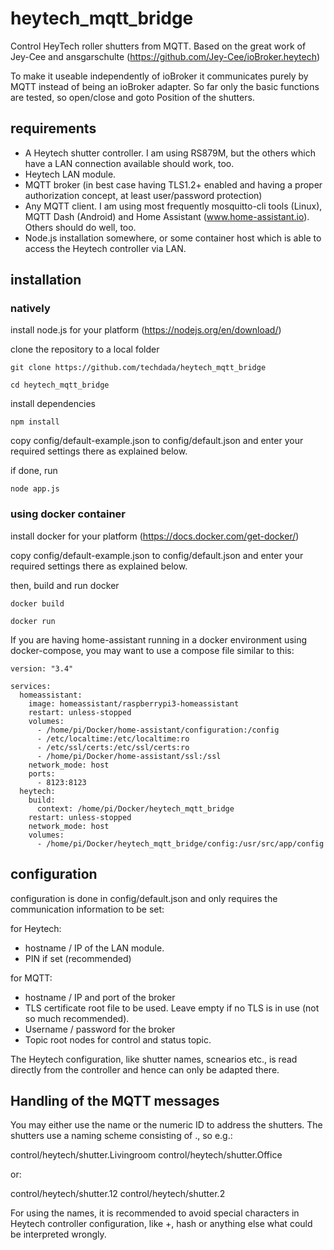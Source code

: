 # heytech_mqtt_bridge

Control HeyTech roller shutters from MQTT. Based on the great work of Jey-Cee and ansgarschulte (https://github.com/Jey-Cee/ioBroker.heytech)

To make it useable independently of ioBroker it communicates purely by MQTT instead of being an ioBroker adapter. So far only the basic functions are tested, so open/close and goto Position of the shutters. 

## requirements

* A Heytech shutter controller. I am using RS879M, but the others which have a LAN connection available should work, too. 
* Heytech LAN module.
* MQTT broker (in best case having TLS1.2+ enabled and having a proper authorization concept, at least user/password protection)
* Any MQTT client. I am using most frequently mosquitto-cli tools (Linux), MQTT Dash (Android) and Home Assistant (www.home-assistant.io). Others should do well, too.
* Node.js installation somewhere, or some container host which is able to access the Heytech controller via LAN.

## installation

### natively

install node.js for your platform (https://nodejs.org/en/download/)

clone the repository to a local folder

```git clone https://github.com/techdada/heytech_mqtt_bridge```

```cd heytech_mqtt_bridge```

install dependencies

```npm install```

copy config/default-example.json to config/default.json and enter your required settings there as explained below.

if done, run

```node app.js```


### using docker container

install docker for your platform (https://docs.docker.com/get-docker/)

copy config/default-example.json to config/default.json and enter your required settings there as explained below.

then, build and run docker

```docker build```

```docker run```

If you are having home-assistant running in a docker environment using docker-compose, you may want to use a compose file similar to this:

```
version: "3.4"

services:
  homeassistant:
    image: homeassistant/raspberrypi3-homeassistant
    restart: unless-stopped
    volumes:
      - /home/pi/Docker/home-assistant/configuration:/config
      - /etc/localtime:/etc/localtime:ro
      - /etc/ssl/certs:/etc/ssl/certs:ro
      - /home/pi/Docker/home-assistant/ssl:/ssl
    network_mode: host
    ports:
      - 8123:8123
  heytech:
    build:
      context: /home/pi/Docker/heytech_mqtt_bridge
    restart: unless-stopped
    network_mode: host
    volumes:
      - /home/pi/Docker/heytech_mqtt_bridge/config:/usr/src/app/config
```


## configuration

configuration is done in config/default.json and only requires the communication information to be set:

for Heytech:
* hostname / IP of the LAN module. 
* PIN if set (recommended)

for MQTT:
* hostname / IP and port of the broker
* TLS certificate root file to be used. Leave empty if no TLS is in use (not so much recommended).
* Username / password for the broker
* Topic root nodes for control and status topic.

The Heytech configuration, like shutter names, scnearios etc., is read directly from the controller and hence can only be adapted there.

## Handling of the MQTT messages

You may either use the name or the numeric ID to address the shutters. The shutters use a naming scheme consisting of <type>.<identifier>, so e.g.:

control/heytech/shutter.Livingroom
control/heytech/shutter.Office

or:

control/heytech/shutter.12
control/heytech/shutter.2

For using the names, it is recommended to avoid special characters in Heytech controller configuration, like +, hash or anything else what could be interpreted wrongly.

